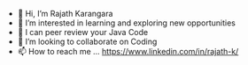 - 👋 Hi, I’m Rajath Karangara
- 👀 I’m interested in learning and exploring new opportunities
- 🌱 I can peer review your Java Code
- 💞️ I’m looking to collaborate on Coding
- 📫 How to reach me ... https://www.linkedin.com/in/rajath-k/
<!---
rajathk2003/rajathk2003 is a ✨ special ✨ repository because its `README.md` (this file) appears on your GitHub profile.
You can click the Preview link to take a look at your changes.
--->
